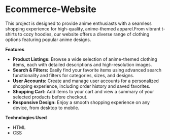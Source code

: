 # Ecommerce-Website
This project is designed to provide anime enthusiasts with a seamless shopping experience for high-quality, anime-themed apparel.From vibrant t-shirts to cozy hoodies, our website offers a diverse range of clothing options featuring popular anime designs.


**Features**
   - **Product Listings:** Browse a wide selection of anime-themed clothing items, each with detailed descriptions and high-resolution images.
   - **Search & Filters:** Easily find your favorite items using advanced search functionality and filters for categories, sizes, and designs.
   - **User Accounts:** Create and manage user accounts for a personalized shopping experience, including order history and saved favorites.
   - **Shopping Cart:** Add items to your cart and view a summary of your selected products before checkout.
   - **Responsive Design:** Enjoy a smooth shopping experience on any device, from desktop to mobile.

**Technologies Used**
   - HTML
   - CSS
